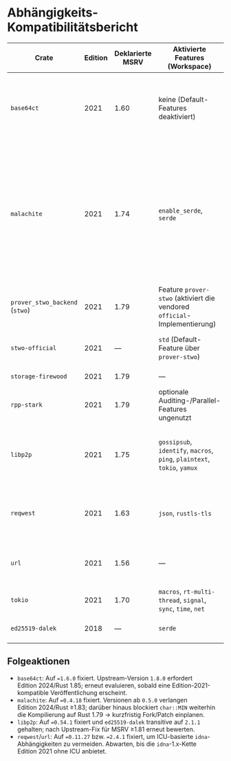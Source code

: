 # Abhängigkeits-Kompatibilitätsbericht

| Crate | Edition | Deklarierte MSRV | Aktivierte Features (Workspace) | Maßnahme |
| --- | --- | --- | --- | --- |
| `base64ct` | 2021 | 1.60 | keine (Default-Features deaktiviert) | Explizit auf `=1.6.0` fixiert, um die Edition-2024-Anforderung von `1.8.0` zu vermeiden. Beobachten, bis eine Edition-2021-konforme 1.x-Version verfügbar ist. |
| `malachite` | 2021 | 1.74 | `enable_serde`, `serde` | Auf `=0.4.18` zurückgesetzt; diese Version deklariert Rust 1.74/Edition 2021, während Veröffentlichungen ab `0.5.x` Rust ≥1.83 und Edition 2024 voraussetzen. Kompilation auf Rust 1.79 scheitert weiter an `char::MIN` (Upstream nutzt noch Nightly-Feature) – Workaround/Fork nötig, sobald verfügbar. |
| `prover_stwo_backend` (`stwo`) | 2021 | 1.79 | Feature `prover-stwo` (aktiviert die vendored `official`-Implementierung) | Keine Aktion – Pfadabhängigkeit bleibt auf interner Edition 2021. |
| `stwo-official` | 2021 | — | `std` (Default-Feature über `prover-stwo`) | Keine Aktion – vendored Quelle bereits Edition 2021; MSRV nicht angegeben. |
| `storage-firewood` | 2021 | 1.79 | — | Keine Aktion erforderlich. |
| `rpp-stark` | 2021 | 1.79 | optionale Auditing-/Parallel-Features ungenutzt | Keine Aktion erforderlich. |
| `libp2p` | 2021 | 1.75 | `gossipsub`, `identify`, `macros`, `ping`, `plaintext`, `tokio`, `yamux` | Auf `=0.54.1` fixiert und transitive `ed25519-dalek`-Version via Lockfile auf `2.1.1` gehalten (MSRV 1.60), um das 1.81-Upgrade zu vermeiden. |
| `reqwest` | 2021 | 1.63 | `json`, `rustls-tls` | Auf `=0.11.27` zurückgesetzt, damit `url`/`idna` nicht auf ICU-basierte 1.82-Abhängigkeiten hochgezogen werden. |
| `url` | 2021 | 1.56 | — | Neu als Direktabhängigkeit auf `=2.4.1` fixiert, um `idna@0.4.0` (ohne ICU) zu erzwingen. |
| `tokio` | 2021 | 1.70 | `macros`, `rt-multi-thread`, `signal`, `sync`, `time`, `net` | Keine Aktion – erfüllt Rust 1.79. |
| `ed25519-dalek` | 2018 | — | `serde` | Keine Aktion – Edition ≤2021 und keine Nightly-Features. |

## Folgeaktionen

* `base64ct`: Auf `=1.6.0` fixiert. Upstream-Version `1.8.0` erfordert Edition 2024/Rust 1.85; erneut evaluieren, sobald eine Edition-2021-kompatible Veröffentlichung erscheint.
* `malachite`: Auf `=0.4.18` fixiert. Versionen ab `0.5.0` verlangen Edition 2024/Rust ≥1.83; darüber hinaus blockiert `char::MIN` weiterhin die Kompilierung auf Rust 1.79 → kurzfristig Fork/Patch einplanen.
* `libp2p`: Auf `=0.54.1` fixiert und `ed25519-dalek` transitive auf `2.1.1` gehalten; nach Upstream-Fix für MSRV ≥1.81 erneut bewerten.
* `reqwest`/`url`: Auf `=0.11.27` bzw. `=2.4.1` fixiert, um ICU-basierte `idna`-Abhängigkeiten zu vermeiden. Abwarten, bis die `idna`-1.x-Kette Edition 2021 ohne ICU anbietet.
